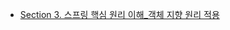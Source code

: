 - [Section 3. 스프링 핵심 원리 이해_객체 지향 원리 적용]( https://thunder-animantarx-b6f.notion.site/2-fafb9d671bfc4ddf80150cc454379fa3 )
